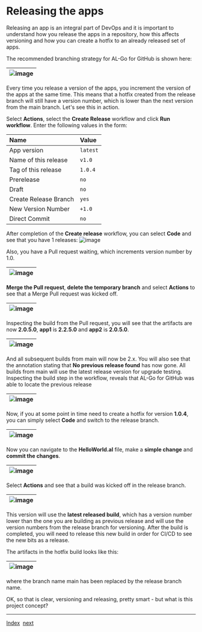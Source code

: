 # Releasing the apps
Releasing an app is an integral part of DevOps and it is important to understand how you release the apps in a repository, how this affects versioning and how you can create a hotfix to an already released set of apps.

The recommended branching strategy for AL-Go for GitHub is shown here:

| ![image](https://user-images.githubusercontent.com/10775043/231577806-6ba0657e-ba8e-46c2-99e2-710e30ebec88.png) |
|-|

Every time you release a version of the apps, you increment the version of the apps at the same time.
This means that a hotfix created from the release branch will still have a version number, which is lower than the next version from the main branch.
Let's see this in action.

Select **Actions**, select the **Create Release** workflow and click **Run workflow**. Enter the following values in the form:

| Name | Value |
| :-- | :-- |
| App version | `latest` |
| Name of this release | `v1.0` |
| Tag of this release | `1.0.4` |
| Prerelease | `no` |
| Draft | `no` |
| Create Release Branch | `yes` |
| New Version Number | `+1.0` |
| Direct Commit | `no` |

After completion of the **Create release** workflow, you can select **Code** and see that you have 1 releases:
![image](https://user-images.githubusercontent.com/10775043/231591177-d2a85451-a717-4f87-a2ae-55e26c19a17f.png)

Also, you have a Pull request waiting, which increments version number by 1.0.

| ![image](https://user-images.githubusercontent.com/10775043/231591451-040c40d7-75d0-43c2-af8f-744ae29f36e8.png) |
|-|

**Merge the Pull request**, **delete the temporary branch** and select **Actions** to see that a Merge Pull request was kicked off.

| ![image](https://user-images.githubusercontent.com/10775043/231591751-b2ebe08a-689c-446b-84d5-3c7c285e754c.png) |
|-|

Inspecting the build from the Pull request, you will see that the artifacts are now **2.0.5.0**, **app1** is **2.2.5.0** and **app2** is **2.0.5.0**.

| ![image](https://user-images.githubusercontent.com/10775043/231592915-f1f7e4d7-061c-42cd-9f37-dfd06c11b09d.png) |
|-|

And all subsequent builds from main will now be 2.x. You will also see that the annotation stating that **No previous release found** has now gone.
All builds from main will use the latest release version for upgrade testing. Inspecting the build step in the workflow, reveals that AL-Go for GitHub was able to locate the previous release

| ![image](https://user-images.githubusercontent.com/10775043/231593914-0f83255e-d027-4826-b23a-17625ee3c2fb.png) |
|-|

Now, if you at some point in time need to create a hotfix for version **1.0.4**, you can simply select **Code** and switch to the release branch.

| ![image](https://user-images.githubusercontent.com/10775043/231594145-f18ae77d-895b-41db-a04b-711028486896.png) |
|-|

Now you can navigate to the **HelloWorld.al** file, make a **simple change** and **commit the changes**.

| ![image](https://user-images.githubusercontent.com/10775043/231594386-fbde022d-a53c-4eef-928d-92b2b2dace66.png) |
|-|

Select **Actions** and see that a build was kicked off in the release branch.

| ![image](https://user-images.githubusercontent.com/10775043/231594500-1d86a0f5-a001-4244-9005-7275e1b72278.png) |
|-|

This version will use the **latest released build**, which has a version number lower than the one you are building as previous release and will use the version numbers from the release branch for versioning.
After the build is completed, you will need to release this new build in order for CI/CD to see the new bits as a release.

The artifacts in the hotfix build looks like this:

| ![image](https://user-images.githubusercontent.com/10775043/231595957-cd61fc0e-f7c7-4dc3-8fe7-dccad3de32a0.png) |
|-|

where the branch name main has been replaced by the release branch name.

OK, so that is clear, versioning and releasing, pretty smart - but what is this project concept?

---
[Index](Index.md)&nbsp;&nbsp;[next](Projects.md)

